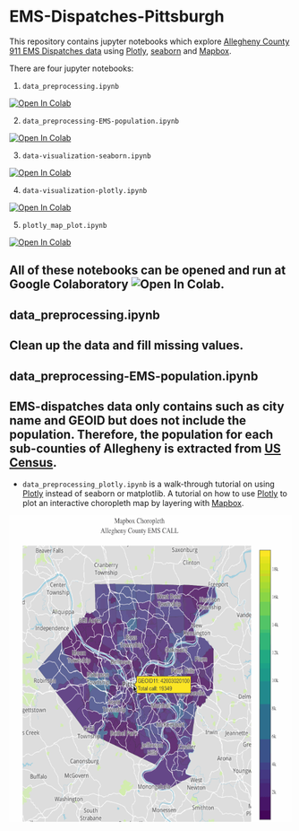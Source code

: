 # EMS-Dispatches-Pittsburgh
This repository contains jupyter notebooks which explore [Allegheny County 911 EMS Dispatches data](https://data.wprdc.org/dataset/allegheny-county-911-dispatches-ems-and-fire) using  [Plotly](https://plot.ly/), [seaborn](https://seaborn.pydata.org/) and [Mapbox](https://www.mapbox.com/).

There are four jupyter notebooks:

1. `data_preprocessing.ipynb`  <a href="https://colab.research.google.com/github.com/thoo/EMS-Dispatches-Pittsburgh/blob/master/data_preprocessing.ipynb">
  <img src="https://colab.research.google.com/assets/colab-badge.svg" alt="Open In Colab" height="12px"/>
</a>

2. `data_preprocessing-EMS-population.ipynb`  <a href="https://colab.research.google.com/github.com/thoo/EMS-Dispatches-Pittsburgh/blob/master/data_preprocessing-EMS-population.ipynb">
  <img src="https://colab.research.google.com/assets/colab-badge.svg" alt="Open In Colab" height="12px"/>
</a>

3. `data-visualization-seaborn.ipynb`  <a href="https://colab.research.google.com/github.com/thoo/EMS-Dispatches-Pittsburgh/blob/master/data-visualization-seaborn.ipynb">
  <img src="https://colab.research.google.com/assets/colab-badge.svg" alt="Open In Colab" height="12px"/>
</a>

4. `data-visualization-plotly.ipynb`  <a href="https://colab.research.google.com/github.com/thoo/EMS-Dispatches-Pittsburgh/blob/master/data-visualization-plotly.ipynb">
  <img src="https://colab.research.google.com/assets/colab-badge.svg" alt="Open In Colab" height="12px"/>
</a>

5. `plotly_map_plot.ipynb`  <a href="https://colab.research.google.com/github.com/thoo/EMS-Dispatches-Pittsburgh/blob/master/plotly_map_plot.ipynb">
  <img src="https://colab.research.google.com/assets/colab-badge.svg" alt="Open In Colab" height="12px"/>
</a>

All of these notebooks can be opened and run at Google Colaboratory  <img src="https://colab.research.google.com/assets/colab-badge.svg" alt="Open In Colab" height="18px"/>.
---
## data_preprocessing.ipynb
Clean up the data and fill missing values.
---
## data_preprocessing-EMS-population.ipynb
EMS-dispatches data only contains such as city name and GEOID but does not include the population. Therefore, the population for each sub-counties of Allegheny is extracted from [US Census]('https://www2.census.gov/programs-surveys/popest/datasets/2010-2017/cities/totals/sub-est2017_42.csv').
---
- `data_preprocessing_plotly.ipynb` is a walk-through tutorial on using [Plotly](https://plot.ly/) instead of seaborn or matplotlib.
A tutorial on how to use [Plotly](https://plot.ly/) to plot an interactive choropleth map by layering with [Mapbox](https://www.mapbox.com/).



<img src="images/map.gif" width="618" height="546" />
